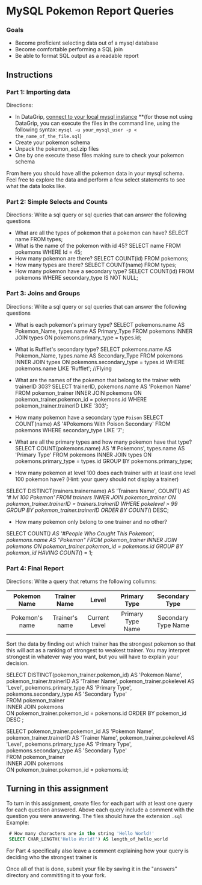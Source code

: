 # MySQL Pokemon Report Queries

### Goals
* Become proficient selecting data out of a mysql database
* Become comfortable performing a SQL join
* Be able to format SQL output as a readable report

## Instructions

### Part 1: Importing data
Directions:

* In DataGrip, [connect to your local mysql instance](https://www.jetbrains.com/help/idea/connecting-to-a-database.html#mysql)
**(for those not using DataGrip, you can execute the files in the command line, using the following syntax: ```mysql -u your_mysql_user -p < the_name_of_the_file.sql```)
* Create your pokemon schema
* Unpack the pokemon_sql.zip files
* One by one execute these files making sure to check your pokemon schema

From here you should have all the pokemon data in your mysql schema. Feel free to explore the data and perform a few select statements to see what the data looks like.

### Part 2: Simple Selects and Counts

Directions: Write a sql query or sql queries that can answer the following questions

* What are all the types of pokemon that a pokemon can have?
SELECT name FROM types;
* What is the name of the pokemon with id 45?
SELECT name FROM pokemons WHERE Id = 45;
* How many pokemon are there?
SELECT COUNT(id) FROM pokemons;
* How many types are there?
SELECT COUNT(name) FROM types;
* How many pokemon have a secondary type?
SELECT COUNT(id) FROM pokemons WHERE secondary_type IS NOT NULL;

### Part 3: Joins and Groups
Directions: Write a sql query or sql queries that can answer the following questions


* What is each pokemon's primary type?
SELECT pokemons.name AS Pokemon_Name, types.name AS Primary_Type 
FROM pokemons 
INNER JOIN types 
ON pokemons.primary_type = types.id;

* What is Rufflet's secondary type?
SELECT pokemons.name AS Pokemon_Name, types.name AS Secondary_Type 
FROM pokemons 
INNER JOIN types ON pokemons.secondary_type = types.id 
WHERE pokemons.name LIKE 'Rufflet';
//Flying

* What are the names of the pokemon that belong to the trainer with trainerID 303?
SELECT trainerID, pokemons.name AS 'Pokemon Name' 
FROM pokemon_trainer 
INNER JOIN pokemons
ON  pokemon_trainer.pokemon_id = pokemons.id 
WHERE pokemon_trainer.trainerID 
LIKE '303';

* How many pokemon have a secondary type `Poison`
SELECT COUNT(name) AS '#Pokemons With Poison Secondary' FROM pokemons WHERE secondary_type LIKE '7';

* What are all the primary types and how many pokemon have that type?
SELECT COUNT(pokemons.name) AS '# Pokemons', types.name AS 'Primary Type' 
FROM pokemons
INNER JOIN types 
ON pokemons.primary_type = types.id 
GROUP BY pokemons.primary_type;

* How many pokemon at level 100 does each trainer with at least one level 100 pokemon have? (Hint: your query should not display a trainer)

SELECT DISTINCT(trainers.trainername) AS 'Trainers Name', COUNT(*) AS '# lvl 100 Pokemon' 
FROM trainers
INNER JOIN pokemon_trainer 
ON pokemon_trainer.trainerID = trainers.trainerID 
WHERE pokelevel > 99 
GROUP BY pokemon_trainer.trainerID 
ORDER BY COUNT(*) DESC;

* How many pokemon only belong to one trainer and no other?

SELECT COUNT(*) AS '#People Who Caught This Pokemon', pokemons.name AS "Pokemon"
FROM pokemon_trainer 
INNER JOIN pokemons
ON pokemon_trainer.pokemon_id = pokemons.id
GROUP BY pokemon_id
HAVING COUNT(*) = 1;

### Part 4: Final Report

Directions: Write a query that returns the following collumns:

| Pokemon Name | Trainer Name | Level | Primary Type | Secondary Type |
|:------------:|:------------:|:-----:|:------------:|:--------------:|
| Pokemon's name| Trainer's name| Current Level| Primary Type Name| Secondary Type Name|

Sort the data by finding out which trainer has the strongest pokemon so that this will act as a ranking of strongest to weakest trainer. You may interpret strongest in whatever way you want, but you will have to explain your decision.

SELECT 
DISTINCT(pokemon_trainer.pokemon_id) AS 'Pokemon Name',  
pokemon_trainer.trainerID AS 'Trainer Name', 
pokemon_trainer.pokelevel AS 'Level', 
pokemons.primary_type AS 'Primary Type', 
pokemons.secondary_type AS 'Secondary Type'  
FROM pokemon_trainer  
INNER JOIN pokemons  
ON pokemon_trainer.pokemon_id = pokemons.id
ORDER BY pokemon_id DESC
;


SELECT 
pokemon_trainer.pokemon_id AS 'Pokemon Name',  
pokemon_trainer.trainerID AS 'Trainer Name', 
pokemon_trainer.pokelevel AS 'Level', 
pokemons.primary_type AS 'Primary Type', 
pokemons.secondary_type AS 'Secondary Type'  
FROM pokemon_trainer  
INNER JOIN pokemons  
ON pokemon_trainer.pokemon_id = pokemons.id;


## Turning in this assignment

To turn in this assignment, create files for each part with at least one query for each question answered. Above each query include a comment with the question you were answering. The files should have the extension `.sql`
Example: 

```SQL
 # How many characters are in the string 'Hello World!'
 SELECT CHAR_LENGTH('Hello World!') AS length_of_hello_world
```

For Part 4 specifically also leave a comment explaining how your query is deciding who the strongest trainer is

Once all of that is done, submit your file by saving it in the "answers" directory and commititing it to your fork.

